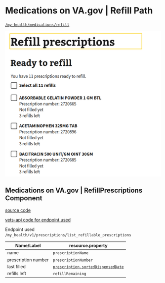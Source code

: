 # Medications on VA.gov | Refill Path

[`/my-health/medications/refill`](https://staging.va.gov/my-health/medications/refill)

![Refill prescriptions view](images/web-refill-prescriptions.png)

## Medications on VA.gov | RefillPrescriptions Component

[source code](https://github.com/department-of-veterans-affairs/vets-website/blob/main/src/applications/mhv-medications/containers/RefillPrescriptions.jsx)

[vets-api code for endpoint used](https://github.com/department-of-veterans-affairs/vets-api/blob/master/modules/my_health/app/controllers/my_health/v1/prescriptions_controller.rb)

Endpoint used `/my_health/v1/prescriptions/list_refillable_prescriptions`

| Name/Label | resource.property |
| ---------- | ----------------- |
| name | `prescriptionName` |
| prescription number | `prescriptionNumber` |
| last filled | [`prescription.sortedDispensedDate`](https://github.com/department-of-veterans-affairs/vets-api/blob/master/app/models/prescription_details.rb) |
| refills left | `refillRemaining` |

